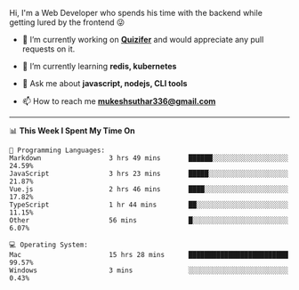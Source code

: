 Hi, I'm a Web Developer who spends his time with the backend while getting lured by the frontend 😜

- 🔭 I’m currently working on **[Quizifer](https://github.com/SutharMukesh/Quizifer/)** and would appreciate any pull requests on it.

- 🌱 I’m currently learning **redis, kubernetes**

- 💬 Ask me about **javascript, nodejs, CLI tools**

- 📫 How to reach me **mukeshsuthar336@gmail.com**

---
<!--START_SECTION:waka-->
📊 **This Week I Spent My Time On** 

```text
💬 Programming Languages: 
Markdown                 3 hrs 49 mins       ██████░░░░░░░░░░░░░░░░░░░   24.59% 
JavaScript               3 hrs 23 mins       █████░░░░░░░░░░░░░░░░░░░░   21.87% 
Vue.js                   2 hrs 46 mins       ████░░░░░░░░░░░░░░░░░░░░░   17.82% 
TypeScript               1 hr 44 mins        ██░░░░░░░░░░░░░░░░░░░░░░░   11.15% 
Other                    56 mins             █░░░░░░░░░░░░░░░░░░░░░░░░   6.07%

💻 Operating System: 
Mac                      15 hrs 28 mins      █████████████████████████   99.57% 
Windows                  3 mins              ░░░░░░░░░░░░░░░░░░░░░░░░░   0.43%

```


<!--END_SECTION:waka-->
